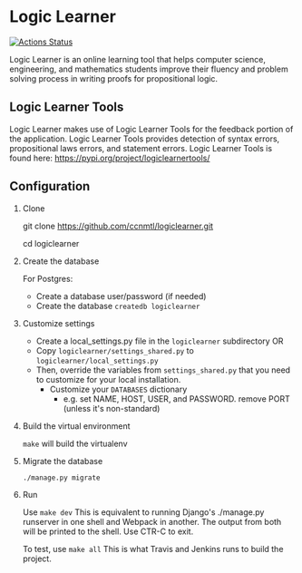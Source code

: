 # Logic Learner
[![Actions Status](https://github.com/ccnmtl/logiclearner/workflows/build-and-test/badge.svg)](https://github.com/ccnmtl/logiclearner/actions)

Logic Learner is an online learning tool that helps computer science, engineering, and mathematics students improve their fluency and problem solving process in writing proofs for propositional logic.

## Logic Learner Tools

Logic Learner makes use of Logic Learner Tools for the feedback portion of the application. Logic Learner Tools provides detection of syntax errors, propositional laws errors, and statement errors.
Logic Learner Tools is found here: https://pypi.org/project/logiclearnertools/

## Configuration

1. Clone

    git clone https://github.com/ccnmtl/logiclearner.git
    
    cd logiclearner

2. Create the database

   For Postgres:
     * Create a database user/password (if needed)
     * Create the database `createdb logiclearner`

3. Customize settings

    * Create a local_settings.py file in the `logiclearner` subdirectory OR
    * Copy `logiclearner/settings_shared.py` to `logiclearner/local_settings.py`
    * Then, override the variables from `settings_shared.py` that you need to customize for your local installation.
      * Customize your `DATABASES` dictionary
        * e.g. set NAME, HOST, USER, and PASSWORD. remove PORT (unless it's non-standard)

4. Build the virtual environment

   `make` will build the virtualenv

5. Migrate the database

   `./manage.py migrate`

6. Run
    
    Use `make dev` This is equivalent to running Django's ./manage.py runserver in one shell and Webpack in another. The output from both will be printed to the shell. Use CTR-C to exit.
    
    To test, use `make all` This is what Travis and Jenkins runs to build the project.
